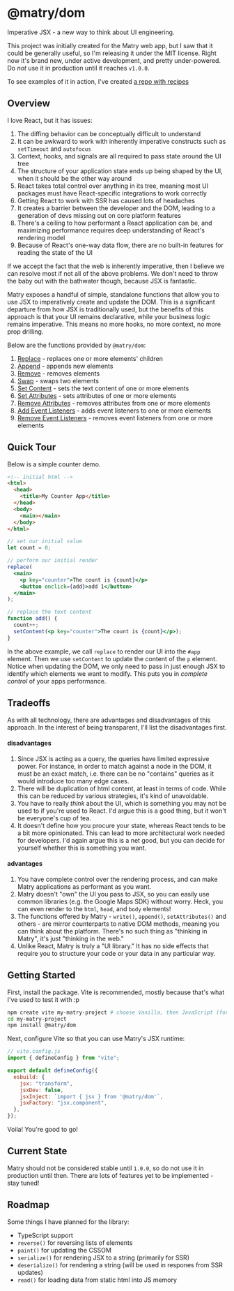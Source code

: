 # @matry/dom

Imperative JSX - a new way to think about UI engineering.

This project was initially created for the Matry web app,
but I saw that it could be generally useful, so I'm releasing it under the MIT license.
Right now it's brand new, under active development, and pretty under-powered.
Do _not_ use it in production until it reaches `v1.0.0`.

To see examples of it in action, I've created [a repo with recipes](https://github.com/matry/dom-recipes)

## Overview

I love React, but it has issues:

1. The diffing behavior can be conceptually difficult to understand
2. It can be awkward to work with inherently imperative constructs such as `setTimeout` and `autofocus`
3. Context, hooks, and signals are all required to pass state around the UI tree
4. The structure of your application state ends up being shaped by the UI, when it should be the other way around
5. React takes total control over anything in its tree, meaning most UI packages must have React-specific integrations to work correctly
6. Getting React to work with SSR has caused lots of headaches
7. It creates a barrier between the developer and the DOM, leading to a generation of devs missing out on core platform features
8. There's a ceiling to how performant a React application can be, and maximizing performance requires deep understanding of React's rendering model
9. Because of React's one-way data flow, there are no built-in features for reading the state of the UI

If we accept the fact that the web is inherently imperative,
then I believe we can resolve most if not all of the above problems.
We don't need to throw the baby out with the bathwater though, because JSX is fantastic.

Matry exposes a handful of simple, standalone functions that allow you to use JSX to imperatively create and update the DOM.
This is a significant departure from how JSX is traditionally used,
but the benefits of this approach is that your UI remains declarative,
while your business logic remains imperative.
This means no more hooks, no more context, no more prop drilling.

Below are the functions provided by `@matry/dom`:

1. [Replace](docs/replace.md) - replaces one or more elements' children
2. [Append](docs/append.md) - appends new elements
3. [Remove](docs/remove.md) - removes elements
4. [Swap](docs/swap.md) - swaps two elements
5. [Set Content](docs/set-content.md) - sets the text content of one or more elements
6. [Set Attributes](docs/set-attributes.md) - sets attributes of one or more elements
7. [Remove Attributes](docs/remove-attributes.md) - removes attributes from one or more elements
8. [Add Event Listeners](docs/add-event-listeners.md) - adds event listeners to one or more elements
9. [Remove Event Listeners](docs/remove-event-listeners.md) - removes event listeners from one or more elements

## Quick Tour

Below is a simple counter demo.

```html
<!-- initial html -->
<html>
  <head>
    <title>My Counter App</title>
  </head>
  <body>
    <main></main>
  </body>
</html>
```

```jsx
// set our initial value
let count = 0;

// perform our initial render
replace(
  <main>
    <p key="counter">The count is {count}</p>
    <button onclick={add}>add 1</button>
  </main>
);

// replace the text content
function add() {
  count++;
  setContent(<p key="counter">The count is {count}</p>);
}
```

In the above example,
we call `replace` to render our UI into the `#app` element.
Then we use `setContent` to update the content of the `p` element.
Notice when updating the DOM, we only need to pass in just enough JSX to identify which elements we want to modify.
This puts you in _complete control_ of your apps performance.

## Tradeoffs

As with all technology, there are advantages and disadvantages of this approach.
In the interest of being transparent, I'll list the disadvantages first.

#### disadvantages

1. Since JSX is acting as a query, the queries have limited expressive power. For instance, in order to match against a node in the DOM, it must be an exact match, i.e. there can be no "contains" queries as it would introduce too many edge cases.
2. There will be duplication of html content, at least in terms of code. While this can be reduced by various strategies, it's kind of unavoidable.
3. You have to really _think_ about the UI, which is something you may not be used to if you're used to React. I'd argue this is a good thing, but it won't be everyone's cup of tea.
4. It doesn't define how you procure your state, whereas React tends to be a bit more opinionated. This can lead to more architectural work needed for developers. I'd again argue this is a net good, but you can decide for yourself whether this is something you want.

#### advantages

1. You have complete control over the rendering process, and can make Matry applications as performant as you want.
2. Matry doesn't "own" the UI you pass to JSX, so you can easily use common libraries (e.g. the Google Maps SDK) without worry. Heck, you can even render to the `html`, `head`, and `body` elements!
3. The functions offered by Matry - `write()`, `append()`, `setAttributes()` and others - are mirror counterparts to native DOM methods, meaning you can think about the platform. There's no such thing as "thinking in Matry", it's just "thinking in the web."
4. Unlike React, Matry is truly a "UI library." It has no side effects that require you to structure your code or your data in any particular way.

## Getting Started

First, install the package.
Vite is recommended, mostly because that's what I've used to test it with :p

```bash
npm create vite my-matry-project # choose Vanilla, then JavaScript (for now)
cd my-matry-project
npm install @matry/dom
```

Next, configure Vite so that you can use Matry's JSX runtime:

```js
// vite.config.js
import { defineConfig } from "vite";

export default defineConfig({
  esbuild: {
    jsx: "transform",
    jsxDev: false,
    jsxInject: `import { jsx } from '@matry/dom'`,
    jsxFactory: "jsx.component",
  },
});
```

Voila! You're good to go!

## Current State

Matry should not be considered stable until `1.0.0`,
so do not use it in production until then.
There are lots of features yet to be implemented - stay tuned!

## Roadmap

Some things I have planned for the library:

- TypeScript support
- `reverse()` for reversing lists of elements
- `paint()` for updating the CSSOM
- `serialize()` for rendering JSX to a string (primarily for SSR)
- `deserialize()` for rendering a string (will be used in respones from SSR updates)
- `read()` for loading data from static html into JS memory
